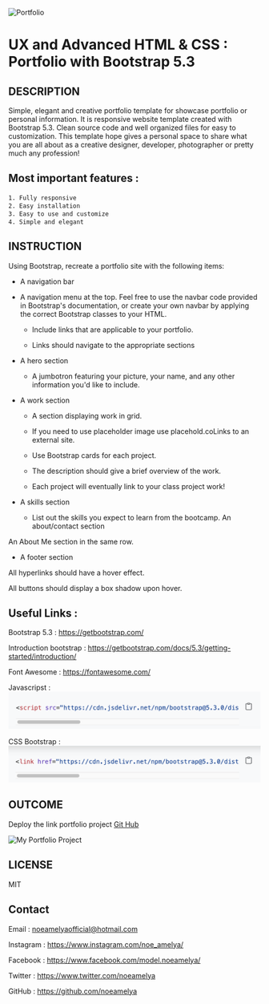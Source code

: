 ![Portfolio]()

# UX and Advanced HTML & CSS : Portfolio with Bootstrap 5.3

## DESCRIPTION
Simple, elegant and creative portfolio template for showcase portfolio or personal information. It is responsive website template created with Bootstrap 5.3. Clean source code and well organized files for easy to customization. This template hope gives a personal space to share what you are all about as a creative designer, developer, photographer or pretty much any profession!

## Most important features :

    1. Fully responsive
    2. Easy installation
    3. Easy to use and customize
    4. Simple and elegant

## INSTRUCTION 

Using Bootstrap, recreate a portfolio site with the following items:

* A navigation bar

* A navigation menu at the top. Feel free to use the navbar code provided in Bootstrap's documentation, or create your own navbar by applying the correct Bootstrap classes to your HTML.

    - Include links that are applicable to your portfolio.

    - Links should navigate to the appropriate sections

* A hero section

    - A jumbotron featuring your picture, your name, and any other information you'd like to include.

* A work section

    - A section displaying work in grid.

    - If you need to use placeholder image use placehold.coLinks to an external site.

    - Use Bootstrap cards for each project.

    - The description should give a brief overview of the work.

    - Each project will eventually link to your class project work!

* A skills section

    - List out the skills you expect to learn from the bootcamp.
An about/contact section

An About Me section in the same row.
* A footer section

All hyperlinks should have a hover effect.

All buttons should display a box shadow upon hover.

## Useful Links :
Bootstrap 5.3 : https://getbootstrap.com/

Introduction bootstrap : https://getbootstrap.com/docs/5.3/getting-started/introduction/

Font Awesome : https://fontawesome.com/

Javascripst : 
    ![Js bootstrap](./images/js-bootstrap.png)

CSS Bootstrap :
    ![Css Bootstrap](./images/css-bootstrap.png)






## OUTCOME

Deploy the link portfolio project [Git Hub]( )

![My Portfolio Project]()


## LICENSE

MIT

## Contact
Email : noeamelyaofficial@hotmail.com

Instagram : https://www.instagram.com/noe_amelya/

Facebook : https://www.facebook.com/model.noeamelya/

Twitter : https://www.twitter.com/noeamelya

GitHub : https://github.com/noeamelya


